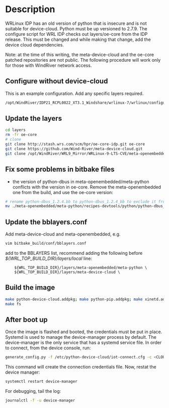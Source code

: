 Description
===========
WRLinux IDP has an old version of python that is insecure and is not
suitable for device-cloud.  Python must be up versioned to 2.7.9.  The
configure script for WRL IDP checks out layers/oe-core from the IDP
release.  This must be changed and while making that change, add the
device cloud dependencies.

Note: at the time of this writing, the meta-device-cloud and the
oe-core patched repositories are not public.  The following procedure
will work only for those with WindRiver network access.


Configure without device-cloud
------------------------------
This is an example configuration.  Add any specific layers required.

```sh
/opt/WindRiver/IDP21_RCPL0022_XT3.1_Windshare/wrlinux-7/wrlinux/configure --enable-rootfs=idp --enable-addons=wr-idp --enable-kernel=idp  --without-layer=wr-srm,wr-mcafee --enable-board=intel-baytrail-64 --with-rcpl-version=0022
```

Update the layers
-----------------

```sh
cd layers
rm -fr oe-core
# clone
git clone http://stash.wrs.com/scm/hpr/oe-core-idp.git oe-core
git clone https://github.com/Wind-River/meta-device-cloud.git
git clone /opt/WindRiver/WRL9_Mirror/WRLinux-9-LTS-CVE/meta-openembedded

```

Fix some problems in bitbake files
----------------------------------
  * the version of python-dbus in meta-openembedded/meta-python
  conflicts with the version in oe-core.  Remove the meta-openembedded
  one from the build, and use the oe-core version:

```sh
# rename python-dbus_1.2.4.bb to python-dbus_1.2.4_bb to exclude it from the build
mv ./meta-openembedded/meta-python/recipes-devtools/python/python-dbus_1.2.4.bb ./meta-openembedded/meta-python/recipes-devtools/python/python-dbus_1.2.4_bb
```

Update the bblayers.conf
------------------------
Add meta-device-cloud and meta-openembedded, e.g.

```sh
vim bitbake_build/conf/bblayers.conf
```

add to the BBLAYERS list, recommend adding the following before 
*${WRL_TOP_BUILD_DIR}/layers/local* line:


```
	${WRL_TOP_BUILD_DIR}/layers/meta-openembedded/meta-python \
	${WRL_TOP_BUILD_DIR}/layers/meta-device-cloud \
```

Build the image
---------------
```sh
make python-device-cloud.addpkg; make python-pip.addpkg; make xinetd.addpkg; make inetutils.addpkg
make fs
```

After boot up
-------------
Once the image is flashed and booted, the credentials must be put in
place.  Systemd is used to manage the device-manager process by
default.  The device-manager is the only service that has a systemd
service file.  In order to connect, from the device console, run:
```sh
generate_config.py -f /etc/python-device-cloud/iot-connect.cfg -c <CLOUD URL> -p 8883 -t <APP TOKEN>
```
This command will create the connection credentials file.  Now, restat
the device manager:
```sh
systemctl restart device-manager
```

For debugging, tail the log:
```sh
journalctl -f -u device-manager
```
